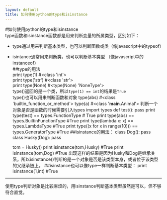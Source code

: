 ```yaml
---
layout: default
title: 如何使用python的type和isinstance
---
```

#如何使用python的type和isinstance  
type函数和isinstance函数都是用来判断变量的所属类型，区别如下：  
* type通过用来判断基本类型，也可以判断函数或类（像javascript中的typeof）  
* isintance通常用来判断类，也可以判断基本类型 （像javascript中的instanceof）  
##type的用法  
	print type(1) #<class 'int'>  
	print type('str') #<class 'str'>  
	print type(None) #<type(None) 'NoneType'>  
type()返回的是一个类，所以`type(1) == int`的结果是`True`  
type()也可以用来判断函数和对象
	type(abs) #<class 'builtin_function_or_method'>
	type(a) #<class '__main__.Animal'>
判断一个对象是否是函数的时候需要引入types
	import types
	def test():
		pass
	print type(test) == types.FunctionType # True
	print type(abs) == types.BuiltinFunctionType #True
	print type(lambda x: x) == types.LambdaType #True
	print type((x for x in range(10))) == types.GeneratorType #True
##isinstance的用法：
	class Dog():
		pass
	class Husky(Dog):
		pass

	tom = Husky()
	print isinstance(tom,Husky) #True
	print isinstance(tom,Dog) #True
出现这样的结果是因为Husky和Dog是继承关系，所以isinstance()判断的是一个对象是否是该类型本身，或者位于该类型的父继承链上。
##isinstance也可以像type一样判断基本类型：
	print isinstance(1,int) #True
__________
使用type判断对象是比较麻烦的，用isinstance判断基本类型虽然是可以，但不够符合直觉。